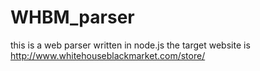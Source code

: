 # WHBM_parser
this is a web parser written in node.js 
the target website is http://www.whitehouseblackmarket.com/store/